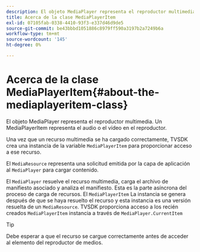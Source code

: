```yaml
---
description: El objeto MediaPlayer representa el reproductor multimedia. Un MediaPlayerItem representa el audio o el vídeo en el reproductor.
title: Acerca de la clase MediaPlayerItem
exl-id: 07105fab-0338-4410-93f3-e337d46d9de5
source-git-commit: be43bbbd1051886c8979ff590a3197b2a7249b6a
workflow-type: tm+mt
source-wordcount: '145'
ht-degree: 0%

---
```


# Acerca de la clase MediaPlayerItem{#about-the-mediaplayeritem-class}

El objeto MediaPlayer representa el reproductor multimedia. Un MediaPlayerItem representa el audio o el vídeo en el reproductor.

Una vez que un recurso multimedia se ha cargado correctamente, TVSDK crea una instancia de la variable `MediaPlayerItem` para proporcionar acceso a ese recurso.

El `MediaResource` representa una solicitud emitida por la capa de aplicación al `MediaPlayer` para cargar contenido.

El `MediaPlayer` resuelve el recurso multimedia, carga el archivo de manifiesto asociado y analiza el manifiesto. Esta es la parte asíncrona del proceso de carga de recursos. El `MediaPlayerItem` La instancia se genera después de que se haya resuelto el recurso y esta instancia es una versión resuelta de un `MediaResource`. TVSDK proporciona acceso a los recién creados `MediaPlayerItem` instancia a través de `MediaPlayer.CurrentItem`

>[!TIP]
>
>Debe esperar a que el recurso se cargue correctamente antes de acceder al elemento del reproductor de medios.
